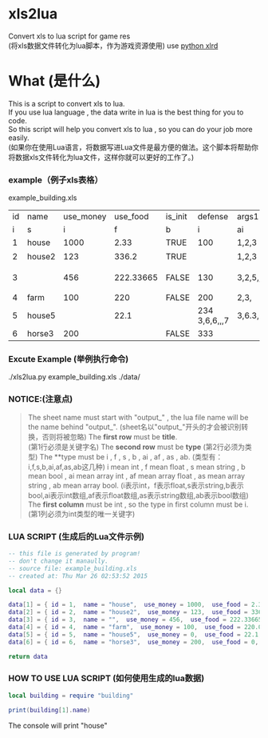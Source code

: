 # xls2lua
Convert xls to lua script for game res  
(将xls数据文件转化为lua脚本，作为游戏资源使用)
use [python xlrd](https://pypi.python.org/pypi/xlrd)

# What (是什么)
This is a script to convert xls to lua.<br />
If you use lua language , the data write in lua is the best thing for you to code.<br />
So this script will help you convert xls to lua , so you can do your job more easily.<br />
(如果你在使用Lua语言，将数据写进Lua文件是最方便的做法。这个脚本将帮助你将数据xls文件转化为lua文件，这样你就可以更好的工作了。)<br />

### example（例子xls表格）
example_building.xls  
<table>
    <tr>
        <td>id</td>
        <td>name</td>
        <td>use_money</td>
        <td>use_food</td>
        <td>is_init</td>
        <td>defense</td>
        <td>args1</td>
        <td>args2</td>
        <td>args3</td>
        <td>args4</td>
    </tr>
    <tr>
        <td>i</td>
        <td>s</td>
        <td>i</td>
        <td>f</td>
        <td>b</td>
        <td>i</td>
        <td>ai</td>
        <td>af</td>
        <td>as</td>
        <td>ab</td>
    </tr>
    <tr>
        <td>1</td>
        <td>house</td>
        <td>1000</td>
        <td>2.33</td>
        <td>TRUE</td>
        <td>100</td>
        <td>1,2,3</td>
        <td>1.23,2,3.23</td>
        <td>sdf,23e,s</td>
        <td>true,false,true</td>
    </tr>
    <tr>
        <td>2</td>
        <td>house2</td>
        <td>123</td>
        <td>336.2</td>
        <td>TRUE</td>
        <td></td>
        <td>1,2,3</td>
        <td>1,2.3445,3</td>
        <td>你好,你在哪</td>
        <td>true,false</td>
    </tr>
    <tr>
        <td>3</td>
        <td></td>
        <td>456</td>
        <td>222.33665</td>
        <td>FALSE</td>
        <td>130</td>
        <td>3,2,5,,</td>
        <td>3,2,2.5,,</td>
        <td>我在这里啊,你在那,呢</td>
        <td>false,true</td>
    </tr>
    <tr>
        <td>4</td>
        <td>farm</td>
        <td>100</td>
        <td>220</td>
        <td>FALSE</td>
        <td>200</td>
        <td>2,3,</td>
        <td>200.3,3,234.23,</td>
        <td>df,ssd,dd,dd</td>
        <td></td>
    </tr>
    <tr>
        <td>5</td>
        <td>house5</td>
        <td></td>
        <td>22.1</td>
        <td></td>
        <td>234 3,6,6,,,7</td>
        <td>3,6.3,6,,,7</td>
        <td>ss,d,d,d</td>
        <td>true,true</td>
    </tr>
    <tr>
        <td>6</td>
        <td>horse3</td>
        <td>200</td>
        <td></td>
        <td>FALSE</td>
        <td>333</td>
        <td></td>
        <td></td>
        <td>2e,w,e,we</td>
        <td>false,false,false,false</td>
    </tr>
</table>

### Excute Example (举例执行命令)
./xls2lua.py example_building.xls ./data/

### NOTICE:(注意点)
> The sheet name must start with "output_" , the lua file name will be the name behind "output_".
> (sheet名以"output_"开头的才会被识别转换，否则将被忽略)
> The **first row** must be **title**.  
> (第1行必须是关键字名)
> The **second row** must be **type**
> (第2行必须为类型)
> The **type must be i , f , s , b , ai , af , as , ab.
> (类型有：i,f,s,b,ai,af,as,ab这几种)
> i mean int , f mean float , s mean string , b mean bool , ai mean array int , af mean array float , as mean array string , ab mean array bool.
> (i表示int，f表示float,s表示string,b表示bool,ai表示int数组,af表示float数组,as表示string数组,ab表示bool数组)
> The **first column** must be int , so the type in first column must be i.
> (第1列必须为int类型的唯一关键字)

### LUA SCRIPT (生成后的Lua文件示例)
```lua
-- this file is generated by program!
-- don't change it manaully.
-- source file: example_building.xls
-- created at: Thu Mar 26 02:53:52 2015

local data = {}

data[1] = { id = 1,  name = "house",  use_money = 1000,  use_food = 2.33,  is_init = true,  defense = 100,  aadd = {1,2,3},  aadddss = {1.23,2,3.23},  ddff = {"sdf","23e","s"},  ffdd = {true,false,true}}
data[2] = { id = 2,  name = "house2",  use_money = 123,  use_food = 336.2,  is_init = true,  defense = 0,  aadd = {1,2,3},  aadddss = {1,2.3445,3},  ddff = {"你好","你在哪"},  ffdd = {true,false}}
data[3] = { id = 3,  name = "",  use_money = 456,  use_food = 222.33665,  is_init = false,  defense = 130,  aadd = {3,2,5},  aadddss = {3,2,2.5},  ddff = {"我在这里啊","你在那","呢"},  ffdd = {false,true}}
data[4] = { id = 4,  name = "farm",  use_money = 100,  use_food = 220.0,  is_init = false,  defense = 200,  aadd = {2,3},  aadddss = {200.3,3,234.23},  ddff = {"df","ssd","dd","dd"},  ffdd = {}}
data[5] = { id = 5,  name = "house5",  use_money = 0,  use_food = 22.1,  is_init = false,  defense = 234,  aadd = {3,6,6,7},  aadddss = {3,6.3,6,7},  ddff = {"ss","d","d","d"},  ffdd = {true,true}}
data[6] = { id = 6,  name = "horse3",  use_money = 200,  use_food = 0,  is_init = false,  defense = 333,  aadd = {},  aadddss = {},  ddff = {"2e","w","e","we"},  ffdd = {false,false,false,false}}

return data

```

### HOW TO USE LUA SCRIPT (如何使用生成的lua数据)
```lua
local building = require "building"

print(building[1].name)
```
The console will print "house"

